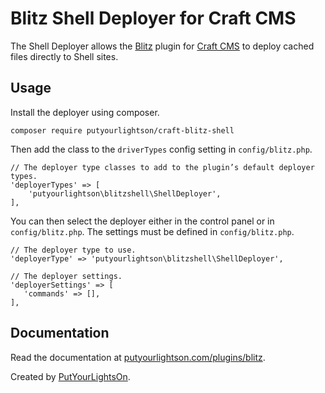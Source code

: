 # Blitz Shell Deployer for Craft CMS

The Shell Deployer allows the [Blitz](https://putyourlightson.com/plugins/blitz) plugin for [Craft CMS](https://craftcms.com/) to deploy cached files directly to Shell sites.

## Usage

Install the deployer using composer.

```
composer require putyourlightson/craft-blitz-shell
```

Then add the class to the `driverTypes` config setting in `config/blitz.php`.

```
// The deployer type classes to add to the plugin’s default deployer types.
'deployerTypes' => [
    'putyourlightson\blitzshell\ShellDeployer',
],
```

You can then select the deployer either in the control panel or in `config/blitz.php`. The settings must be defined in `config/blitz.php`.

```
// The deployer type to use.
'deployerType' => 'putyourlightson\blitzshell\ShellDeployer',

// The deployer settings.
'deployerSettings' => [
   'commands' => [],
],
```

## Documentation

Read the documentation at [putyourlightson.com/plugins/blitz](https://putyourlightson.com/plugins/blitz#remote-deployers).

Created by [PutYourLightsOn](https://putyourlightson.com/).
